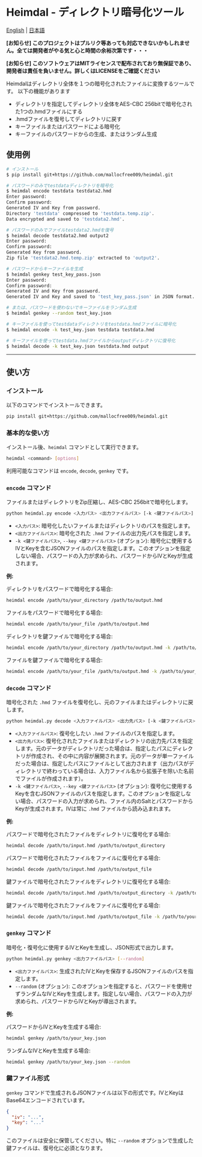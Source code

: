 # Heimdal - ディレクトリ暗号化ツール

[English](README.md) | [日本語](README_ja.md)

**[お知らせ] このプロジェクトはプルリク等あっても対応できないかもしれません。全ては開発者がやる気と心と時間の余裕次第です・・・**

**[お知らせ] このソフトウェアはMITライセンスで配布されており無保証であり、開発者は責任を負いません。詳しくはLICENSEをご確認ください**

Heimdalはディレクトリ全体を１つの暗号化されたファイルに変換するツールです。
以下の機能があります

- ディレクトリを指定してディレクトリ全体をAES-CBC 256bitで暗号化された1つの.hmdファイルにする
- .hmdファイルを復号してディレクトリに戻す
- キーファイルまたはパスワードによる暗号化
- キーファイルのパスワードからの生成、またはランダム生成

## 使用例

```sh
# インストール
$ pip install git+https://github.com/mallocfree009/heimdal.git

# パスワードのみでtestdataディレクトリを暗号化
$ heimdal encode testdata testdata2.hmd                  
Enter password: 
Confirm password:
Generated IV and Key from password.
Directory 'testdata' compressed to 'testdata.temp.zip'.
Data encrypted and saved to 'testdata2.hmd'.

# パスワードのみでファイルtestdata2.hmdを復号
$ heimdal decode testdata2.hmd output2   
Enter password: 
Confirm password:
Generated Key from password.
Zip file 'testdata2.hmd.temp.zip' extracted to 'output2'.

# パスワードからキーファイルを生成
$ heimdal genkey test_key_pass.json
Enter password: 
Confirm password:
Generated IV and Key from password.
Generated IV and Key and saved to 'test_key_pass.json' in JSON format.

# または、パスワードを使わないでキーファイルをランダム生成 
$ heimdal genkey --random test_key.json

# キーファイルを使ってtestdataディレクトリをtestdata.hmdファイルに暗号化
$ heimdal encode -k test_key.json testdata testdata.hmd 

# キーファイルを使ってtestdata.hmdファイルからoutputディレクトリに復号化
$ heimdal decode -k test_key.json testdata.hmd output
```

---

## 使い方

### インストール

以下のコマンドでインストールできます。

```bash
pip install git+https://github.com/mallocfree009/heimdal.git
```

### 基本的な使い方

インストール後、`heimdal` コマンドとして実行できます。

```bash
heimdal <command> [options]
```

利用可能なコマンドは `encode`, `decode`, `genkey` です。

### `encode` コマンド

ファイルまたはディレクトリをZip圧縮し、AES-CBC 256bitで暗号化します。

```bash
python heimdal.py encode <入力パス> <出力ファイルパス> [-k <鍵ファイルパス>]
```

- `<入力パス>`: 暗号化したいファイルまたはディレクトリのパスを指定します。
- `<出力ファイルパス>`: 暗号化された `.hmd` ファイルの出力先パスを指定します。
- `-k <鍵ファイルパス>`, `--key <鍵ファイルパス>` (オプション): 暗号化に使用するIVとKeyを含むJSONファイルのパスを指定します。このオプションを指定しない場合、パスワードの入力が求められ、パスワードからIVとKeyが生成されます。

**例:**

ディレクトリをパスワードで暗号化する場合:
```bash
heimdal encode /path/to/your_directory /path/to/output.hmd
```

ファイルをパスワードで暗号化する場合:
```bash
heimdal encode /path/to/your_file /path/to/output.hmd
```

ディレクトリを鍵ファイルで暗号化する場合:
```bash
heimdal encode /path/to/your_directory /path/to/output.hmd -k /path/to/your_key.json
```

ファイルを鍵ファイルで暗号化する場合:
```bash
heimdal encode /path/to/your_file /path/to/output.hmd -k /path/to/your_key.json
```

### `decode` コマンド

暗号化された `.hmd` ファイルを復号化し、元のファイルまたはディレクトリに戻します。

```bash
python heimdal.py decode <入力ファイルパス> <出力先パス> [-k <鍵ファイルパス>]
```

- `<入力ファイルパス>`: 復号化したい `.hmd` ファイルのパスを指定します。
- `<出力先パス>`: 復号化されたファイルまたはディレクトリの出力先パスを指定します。元のデータがディレクトリだった場合は、指定したパスにディレクトリが作成され、その中に内容が展開されます。元のデータが単一ファイルだった場合は、指定したパスにファイルとして出力されます（出力パスがディレクトリで終わっている場合は、入力ファイル名から拡張子を除いた名前でファイルが作成されます）。
- `-k <鍵ファイルパス>`, `--key <鍵ファイルパス>` (オプション): 復号化に使用するKeyを含むJSONファイルのパスを指定します。このオプションを指定しない場合、パスワードの入力が求められ、ファイル内のSaltとパスワードからKeyが生成されます。IVは常に `.hmd` ファイルから読み込まれます。

**例:**

パスワードで暗号化されたファイルをディレクトリに復号化する場合:
```bash
heimdal decode /path/to/input.hmd /path/to/output_directory
```

パスワードで暗号化されたファイルをファイルに復号化する場合:
```bash
heimdal decode /path/to/input.hmd /path/to/output_file
```

鍵ファイルで暗号化されたファイルをディレクトリに復号化する場合:
```bash
heimdal decode /path/to/input.hmd /path/to/output_directory -k /path/to/your_key.json
```

鍵ファイルで暗号化されたファイルをファイルに復号化する場合:
```bash
heimdal decode /path/to/input.hmd /path/to/output_file -k /path/to/your_key.json
```

### `genkey` コマンド

暗号化・復号化に使用するIVとKeyを生成し、JSON形式で出力します。

```bash
python heimdal.py genkey <出力ファイルパス> [--random]
```

- `<出力ファイルパス>`: 生成されたIVとKeyを保存するJSONファイルのパスを指定します。
- `--random` (オプション): このオプションを指定すると、パスワードを使用せずランダムなIVとKeyを生成します。指定しない場合、パスワードの入力が求められ、パスワードからIVとKeyが導出されます。

**例:**

パスワードからIVとKeyを生成する場合:
```bash
heimdal genkey /path/to/your_key.json
```

ランダムなIVとKeyを生成する場合:
```bash
heimdal genkey /path/to/your_key.json --random
```

### 鍵ファイル形式

`genkey` コマンドで生成されるJSONファイルは以下の形式です。IVとKeyはBase64エンコードされています。

```json
{
  "iv": "...",
  "key": "..."
}
```

このファイルは安全に保管してください。特に `--random` オプションで生成した鍵ファイルは、復号化に必須となります。
```
